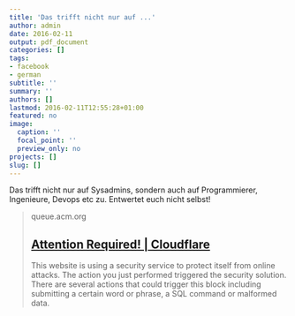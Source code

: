 ```yaml
---
title: 'Das trifft nicht nur auf ...'
author: admin
date: 2016-02-11
output: pdf_document
categories: []
tags:
- facebook
- german
subtitle: ''
summary: ''
authors: []
lastmod: 2016-02-11T12:55:28+01:00
featured: no
image:
  caption: ''
  focal_point: ''
  preview_only: no
projects: []
slug: []
---
```

Das trifft nicht nur auf Sysadmins, sondern auch auf Programmierer, Ingenieure, Devops etc zu. Entwertet euch nicht selbst!
> queue.acm.org
> ## [Attention Required! | Cloudflare](http://queue.acm.org/detail.cfm?id=2891413)
>
>This website is using a security service to protect itself from online attacks. The action you just performed triggered the security solution. There are several actions that could trigger this block including submitting a certain word or phrase, a SQL command or malformed data.

